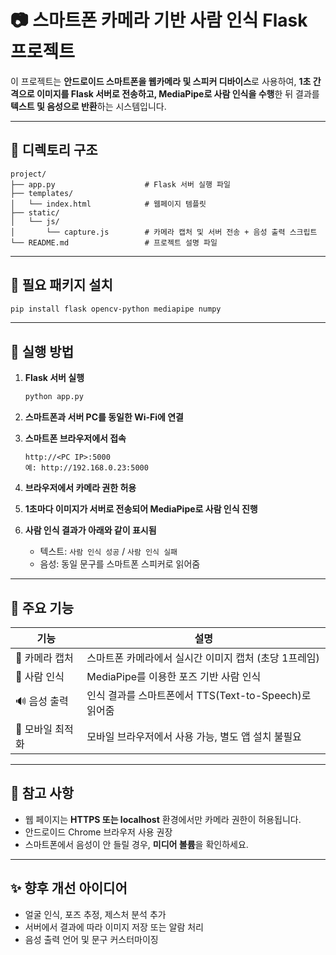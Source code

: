 # 📷 스마트폰 카메라 기반 사람 인식 Flask 프로젝트

이 프로젝트는 **안드로이드 스마트폰을 웹카메라 및 스피커 디바이스**로 사용하여, **1초 간격으로 이미지를 Flask 서버로 전송하고, MediaPipe로 사람 인식을 수행**한 뒤 결과를 **텍스트 및 음성으로 반환**하는 시스템입니다.

---

## 📁 디렉토리 구조

```
project/
├── app.py                    # Flask 서버 실행 파일
├── templates/
│   └── index.html            # 웹페이지 템플릿
├── static/
│   └── js/
│       └── capture.js        # 카메라 캡처 및 서버 전송 + 음성 출력 스크립트
└── README.md                 # 프로젝트 설명 파일
```

---

## 🧰 필요 패키지 설치

```bash
pip install flask opencv-python mediapipe numpy
```

---

## 🚀 실행 방법

1. **Flask 서버 실행**
    ```bash
    python app.py
    ```

2. **스마트폰과 서버 PC를 동일한 Wi-Fi에 연결**

3. **스마트폰 브라우저에서 접속**
    ```
    http://<PC IP>:5000
    예: http://192.168.0.23:5000
    ```

4. **브라우저에서 카메라 권한 허용**

5. **1초마다 이미지가 서버로 전송되어 MediaPipe로 사람 인식 진행**

6. **사람 인식 결과가 아래와 같이 표시됨**
    - 텍스트: `사람 인식 성공` / `사람 인식 실패`
    - 음성: 동일 문구를 스마트폰 스피커로 읽어줌

---

## 🎯 주요 기능

| 기능            | 설명 |
|-----------------|------|
| 📸 카메라 캡처  | 스마트폰 카메라에서 실시간 이미지 캡처 (초당 1프레임) |
| 🧠 사람 인식     | MediaPipe를 이용한 포즈 기반 사람 인식 |
| 🔊 음성 출력     | 인식 결과를 스마트폰에서 TTS(Text-to-Speech)로 읽어줌 |
| 📱 모바일 최적화 | 모바일 브라우저에서 사용 가능, 별도 앱 설치 불필요 |

---

## 📌 참고 사항

- 웹 페이지는 **HTTPS 또는 localhost** 환경에서만 카메라 권한이 허용됩니다.
- 안드로이드 Chrome 브라우저 사용 권장
- 스마트폰에서 음성이 안 들릴 경우, **미디어 볼륨**을 확인하세요.

---

## ✨ 향후 개선 아이디어

- 얼굴 인식, 포즈 추정, 제스처 분석 추가
- 서버에서 결과에 따라 이미지 저장 또는 알람 처리
- 음성 출력 언어 및 문구 커스터마이징
